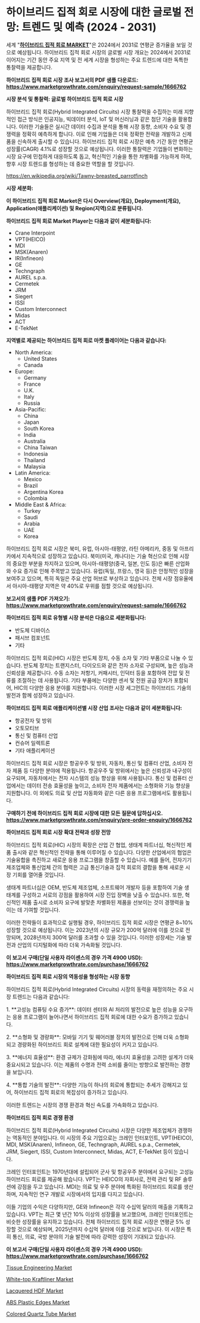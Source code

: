 <p><h1>하이브리드 집적 회로 시장에 대한 글로벌 전망: 트렌드 및 예측 (2024 - 2031)</h1></p><p>세계 "<strong><a href="https://www.marketgrowthrate.com/hybrid-integrated-circuits-r1666762">하이브리드 집적 회로 MARKET</a></strong>"은 2024에서 2031로 연평균 증가율을 보일 것으로 예상됩니다. 하이브리드 집적 회로 시장의 글로벌 시장 개요는 2024에서 2031로 이어지는 기간 동안 주요 지역 및 전 세계 시장을 형성하는 주요 트렌드에 대한 독특한 통찰력을 제공합니다.</p>
<p><strong>하이브리드 집적 회로 시장 조사 보고서의 PDF 샘플 다운로드: <a href="https://www.marketgrowthrate.com/enquiry/request-sample/1666762">https://www.marketgrowthrate.com/enquiry/request-sample/1666762</a></strong></p>
<p><strong>시장 분석 및 통찰력: 글로벌 하이브리드 집적 회로 시장</strong></p>
<p><p>하이브리드 집적 회로(Hybrid Integrated Circuits) 시장 통찰력을 수집하는 미래 지향적인 접근 방식은 인공지능, 빅데이터 분석, IoT 및 머신러닝과 같은 첨단 기술을 활용합니다. 이러한 기술들은 실시간 데이터 수집과 분석을 통해 시장 동향, 소비자 수요 및 경쟁력을 정확히 예측하게 합니다. 이로 인해 기업들은 더욱 정확한 전략을 개발하고 신제품을 신속하게 출시할 수 있습니다. 하이브리드 집적 회로 시장은 예측 기간 동안 연평균 성장률(CAGR) 4.1%로 성장할 것으로 예상됩니다. 이러한 통찰력은 기업들이 변화하는 시장 요구에 민첩하게 대응하도록 돕고, 혁신적인 기술을 통한 차별화를 가능하게 하여, 향후 시장 트렌드를 형성하는 데 중요한 역할을 할 것입니다.</p></p>
<p><a href="%7CAUTHORITHY_DOMAIN_URL%7C">https://en.wikipedia.org/wiki/Tawny-breasted_parrotfinch</a></p>
<p><strong>시장 세분화:</strong></p>
<p><strong>이 하이브리드 집적 회로 Market은 다시 Overview(개요), Deployment(개요), Application(애플리케이션) 및 Region(지역)으로 분류됩니다.</strong></p>
<p><strong>하이브리드 집적 회로 Market Player는 다음과 같이 세분화됩니다:</strong></p>
<p><ul><li>Crane Interpoint</li><li>VPT(HEICO)</li><li>MDI</li><li>MSK(Anaren)</li><li>IR(Infineon)</li><li>GE</li><li>Techngraph</li><li>AUREL s.p.a.</li><li>Cermetek</li><li>JRM</li><li>Siegert</li><li>ISSI</li><li>Custom Interconnect</li><li>Midas</li><li>ACT</li><li>E-TekNet</li></ul></p>
<p><strong>지역별로 제공되는 하이브리드 집적 회로 마켓 플레이어는 다음과 같습니다:</strong></p>
<p><ul>
    <li>
        North America:
        <ul>
            <li>United States</li>
            <li>Canada</li>
        </ul>
    </li>
    <li>
        Europe:
        <ul>
            <li>Germany</li>
            <li>France</li>
            <li>U.K.</li>
            <li>Italy</li>
            <li>Russia</li>
        </ul>
    </li>
    <li>
        Asia-Pacific:
        <ul>
            <li>China</li>
            <li>Japan</li>
            <li>South Korea</li>
            <li>India</li>
            <li>Australia</li>
            <li>China Taiwan</li>
            <li>Indonesia</li>
            <li>Thailand</li>
            <li>Malaysia</li>
        </ul>
    </li>
    <li>
        Latin America:
        <ul>
            <li>Mexico</li>
            <li>Brazil</li>
            <li>Argentina Korea</li>
            <li>Colombia</li>
        </ul>
    </li>
    <li>
        Middle East & Africa:
        <ul>
            <li>Turkey</li>
            <li>Saudi</li>
            <li>Arabia</li>
            <li>UAE</li>
            <li>Korea</li>
        </ul>
    </li>
    </ul></p>
<p><p>하이브리드 집적 회로 시장은 북미, 유럽, 아시아-태평양, 라틴 아메리카, 중동 및 아프리카에서 지속적으로 성장하고 있습니다. 북미(미국, 캐나다)는 기술 혁신으로 인해 시장의 중요한 부분을 차지하고 있으며, 아시아-태평양(중국, 일본, 인도 등)은 빠른 산업화와 수요 증가로 인해 주목받고 있습니다. 유럽(독일, 프랑스, 영국 등)은 안정적인 성장을 보여주고 있으며, 특히 독일은 주요 산업 허브로 부상하고 있습니다. 전체 시장 점유율에서 아시아-태평양 지역은 약 40%로 우위를 점할 것으로 예상됩니다.</p></p>
<p><strong>보고서의 샘플 PDF 가져오기: <a href="https://www.marketgrowthrate.com/enquiry/request-sample/1666762">https://www.marketgrowthrate.com/enquiry/request-sample/1666762</a></strong></p>
<p><strong>하이브리드 집적 회로 유형별 시장 분석은 다음으로 세분화됩니다:</strong></p>
<p><ul><li>반도체 디바이스</li><li>패시브 컴포넌트</li><li>기타</li></ul></p>
<p><p>하이브리드 집적 회로(HIC) 시장은 반도체 장치, 수동 소자 및 기타 부품으로 나눌 수 있습니다. 반도체 장치는 트랜지스터, 다이오드와 같은 전자 소자로 구성되며, 높은 성능과 신뢰성을 제공합니다. 수동 소자는 저항기, 커패시터, 인덕터 등을 포함하여 전압 및 전류를 조절하는 데 사용됩니다. 기타 부품에는 다양한 센서 및 전원 공급 장치가 포함되어, HIC의 다양한 응용 분야를 지원합니다. 이러한 시장 세그먼트는 하이브리드 기술의 발전과 함께 성장하고 있습니다.</p></p>
<p><strong>하이브리드 집적 회로 애플리케이션별 시장 산업 조사는 다음과 같이 세분화됩니다:</strong></p>
<p><ul><li>항공전자 및 방위</li><li>오토모티브</li><li>통신 및 컴퓨터 산업</li><li>컨슈머 일렉트론</li><li>기타 애플리케이션</li></ul></p>
<p><p>하이브리드 집적 회로 시장은 항공우주 및 방위, 자동차, 통신 및 컴퓨터 산업, 소비자 전자 제품 등 다양한 분야에 적용됩니다. 항공우주 및 방위에서는 높은 신뢰성과 내구성이 요구되며, 자동차에서는 전자 시스템의 성능 향상을 위해 사용됩니다. 통신 및 컴퓨터 산업에서는 데이터 전송 효율성을 높이고, 소비자 전자 제품에서는 소형화와 기능 향상을 지원합니다. 이 외에도 의료 및 산업 자동화와 같은 다른 응용 프로그램에서도 활용됩니다.</p></p>
<p><strong>구매하기 전에 하이브리드 집적 회로 시장에 대한 모든 질문에 답하십시오. <a href="https://www.marketgrowthrate.com/enquiry/pre-order-enquiry/1666762">https://www.marketgrowthrate.com/enquiry/pre-order-enquiry/1666762</a></strong></p>
<p><strong>하이브리드 집적 회로 시장 확대 전략과 성장 전망</strong></p>
<p><p>하이브리드 집적 회로(HIC) 시장의 확장은 산업 간 협업, 생태계 파트너십, 혁신적인 제품 출시와 같은 혁신적인 전략을 통해 이루어질 수 있습니다. 다양한 산업에서의 협업은 기술융합을 촉진하고 새로운 응용 프로그램을 창출할 수 있습니다. 예를 들어, 전자기기 제조업체와 통신업체 간의 협력은 고급 통신기술과 집적 회로의 결합을 통해 새로운 시장 기회를 열어줄 것입니다.</p><p>생태계 파트너십은 OEM, 반도체 제조업체, 소프트웨어 개발자 등을 포함하여 기술 생태계를 구성하고 서로의 강점을 활용하여 시장 진입 장벽을 낮출 수 있습니다. 또한, 혁신적인 제품 출시로 소비자 요구에 발맞춘 차별화된 제품을 선보이는 것이 경쟁력을 높이는 데 기여할 것입니다.</p><p>이러한 전략들이 효과적으로 실행될 경우, 하이브리드 집적 회로 시장은 연평균 8~10% 성장할 것으로 예상됩니다. 이는 2023년의 시장 규모가 200억 달러에 이를 것으로 전망되며, 2028년까지 300억 달러를 초과할 수 있을 것입니다. 이러한 성장세는 기술 발전과 산업의 디지털화에 따라 더욱 가속화될 것입니다.</p></p>
<p><strong>이 보고서 구매(단일 사용자 라이센스의 경우 가격 4900 USD): <a href="https://www.marketgrowthrate.com/purchase/1666762">https://www.marketgrowthrate.com/purchase/1666762</a></strong></p>
<p><strong>하이브리드 집적 회로 시장의 역동성을 형성하는 시장 동향</strong></p>
<p><p>하이브리드 집적 회로(Hybrid Integrated Circuits) 시장의 동력을 재정의하는 주요 시장 트렌드는 다음과 같습니다:</p><p>1. **고성능 컴퓨팅 수요 증가**: 데이터 센터와 AI 처리의 발전으로 높은 성능을 요구하는 응용 프로그램이 늘어나면서 하이브리드 집적 회로에 대한 수요가 증가하고 있습니다.</p><p>2. **소형화 및 경량화**: 모바일 기기 및 웨어러블 장치의 발전으로 인해 더욱 소형화되고 경량화된 하이브리드 회로 설계에 대한 필요성이 커지고 있습니다.</p><p>3. **에너지 효율성**: 환경 규제가 강화됨에 따라, 에너지 효율성을 고려한 설계가 더욱 중요시되고 있습니다. 이는 제품의 수명과 전력 소비를 줄이는 방향으로 발전하는 경향을 보입니다.</p><p>4. **통합 기술의 발전**: 다양한 기능이 하나의 회로에 통합되는 추세가 강해지고 있어, 하이브리드 집적 회로의 복잡성이 증가하고 있습니다.</p><p>이러한 트렌드는 시장의 경쟁 환경과 혁신 속도를 가속화하고 있습니다.</p></p>
<p><strong>하이브리드 집적 회로 경쟁 환경</strong></p>
<p><p>하이브리드 집적 회로(Hybrid Integrated Circuits) 시장은 다양한 제조업체가 경쟁하는 역동적인 분야입니다. 이 시장의 주요 기업으로는 크레인 인터포인트, VPT(HEICO), MDI, MSK(Anaren), Infineon, GE, Techngraph, AUREL s.p.a., Cermetek, JRM, Siegert, ISSI, Custom Interconnect, Midas, ACT, E-TekNet 등이 있습니다.</p><p>크레인 인터포인트는 1970년대에 설립되어 군사 및 항공우주 분야에서 요구되는 고성능 하이브리드 회로를 제공해 왔습니다. VPT는 HEICO의 자회사로, 전력 관리 및 RF 솔루션에 강점을 두고 있습니다. MDI는 의료 및 우주 분야에 특화된 하이브리드 회로를 생산하며, 지속적인 연구 개발로 시장에서의 입지를 다지고 있습니다.</p><p>이들 기업의 수익은 다양하지만, GE와 Infineon은 각각 수십억 달러의 매출을 기록하고 있습니다. VPT는 최근 몇 년간 10% 이상의 성장률을 보고했으며, 크레인 인터포인트는 비슷한 성장률을 유지하고 있습니다. 전체 하이브리드 집적 회로 시장은 연평균 5% 성장할 것으로 예상되며, 2025년까지 수십억 달러에 이를 것으로 보입니다. 이 시장은 특히 통신, 의료, 국방 분야의 기술 발전에 따라 강력한 성장이 기대되고 있습니다.</p></p>
<p><strong>이 보고서 구매(단일 사용자 라이센스의 경우 가격 4900 USD): <a href="https://www.marketgrowthrate.com/purchase/1666762">https://www.marketgrowthrate.com/purchase/1666762</a></strong></p>
<p><p><a href="https://www.linkedin.com/pulse/tissue-engineering-market-global-insights-regional-analysis-dgabf">Tissue Engineering Market</a></p><p><a href="https://github.com/petbigbeepjn/Market-Research-Report-List-1/blob/main/white-top-kraftliner-market.md">White-top Kraftliner Market</a></p><p><a href="https://medium.com/@omdlaunc64/exploring-lacquered-hdf-market-dynamics-global-trends-and-future-growth-prospects-2024-2031-787a2dee119c?postPublishedType=repub">Lacquered HDF Market</a></p><p><a href="https://medium.com/@omdlaunc64/evaluating-global-abs-plastic-edges-market-trends-and-growth-opportunities-by-region-type-258294605eca">ABS Plastic Edges Market</a></p><p><a href="https://issuu.com/reportprime-2/docs/colored-quartz-tube-market-size-203_0cbada7b7fcde5">Colored Quartz Tube Market</a></p></p>